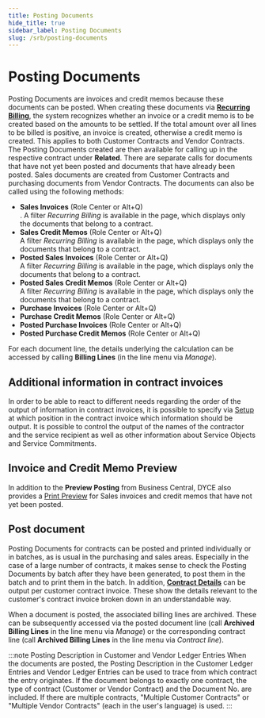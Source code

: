 ```yaml
---
title: Posting Documents
hide_title: true
sidebar_label: Posting Documents
slug: /srb/posting-documents
---
```


# Posting Documents
Posting Documents are invoices and credit memos because these documents can be posted. When creating these documents via **[Recurring Billing](/docs/srb/recurring-billing.md)**, the system recognizes whether an invoice or a credit memo is to be created based on the amounts to be settled. If the total amount over all lines to be billed is positive, an invoice is created, otherwise a credit memo is created. This applies to both Customer Contracts and Vendor Contracts.
The Posting Documents created are then available for calling up in the respective contract under **Related**. There are separate calls for documents that have not yet been posted and documents that have already been posted. Sales documents are created from Customer Contracts and purchasing documents from Vendor Contracts. The documents can also be called using the following methods:
* **Sales Invoices** (Role Center or Alt+Q) <br/>.
A filter *Recurring Billing* is available in the page, which displays only the documents that belong to a contract.
* **Sales Credit Memos** (Role Center or Alt+Q) <br/>
A filter *Recurring Billing* is available in the page, which displays only the documents that belong to a contract.
* **Posted Sales Invoices** (Role Center or Alt+Q) <br/>
A filter *Recurring Billing* is available in the page, which displays only the documents that belong to a contract.
* **Posted Sales Credit Memos** (Role Center or Alt+Q) <br/>
A filter *Recurring Billing* is available in the page, which displays only the documents that belong to a contract.
* **Purchase Invoices** (Role Center or Alt+Q)
* **Purchase Credit Memos** (Role Center or Alt+Q)
* **Posted Purchase Invoices** (Role Center or Alt+Q)
* **Posted Purchase Credit Memos** (Role Center or Alt+Q)

For each document line, the details underlying the calculation can be accessed by calling **Billing Lines** (in the line menu via *Manage*).


## Additional information in contract invoices
In order to be able to react to different needs regarding the order of the output of information in contract invoices, it is possible to specify via [Setup](/docs/srb/setup/general.md#invoice-details) at which position in the contract invoice which information should be output. It is possible to control the output of the names of the contractor and the service recipient as well as other information about Service Objects and Service Commitments.


## Invoice and Credit Memo Preview
In addition to the **Preview Posting** from Business Central, DYCE also provides a [Print Preview](/docs/general/essentials/print-preview.md) for Sales invoices and credit memos that have not yet been posted.


## Post document
Posting Documents for contracts can be posted and printed individually or in batches, as is usual in the purchasing and sales areas. Especially in the case of a large number of contracts, it makes sense to check the Posting Documents by batch after they have been generated, to post them in the batch and to print them in the batch. In addition, **[Contract Details](/docs/srb/working-with-contracts/customer-contracts.md#details-for-contract-invoices)** can be output per customer contract invoice. These show the details relevant to the customer's contract invoice broken down in an understandable way.

When a document is posted, the associated billing lines are archived. These can be subsequently accessed via the posted document line (call **Archived Billing Lines** in the line menu via *Manage*) or the corresponding contract line (call **Archived Billing Lines** in the line menu via *Contract line*).

:::note Posting Description in Customer and Vendor Ledger Entries
When the documents are posted, the Posting Description in the Customer Ledger Entries and Vendor Ledger Entries can be used to trace from which contract the entry originates. If the document belongs to exactly one contract, the type of contract (Customer or Vendor Contract) and the Document No. are included. If there are multiple contracts, "Multiple Customer Contracts" or "Multiple Vendor Contracts" (each in the user's language) is used.
:::